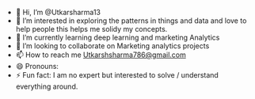 - 👋 Hi, I’m @Utkarsharma13
-  👀 I’m interested in exploring the patterns in things and data and love to help people this helps me solidy my concepts.
- 🌱 I’m currently learning deep learning and marketing Analytics
- 💞️ I’m looking to collaborate on Marketing analytics projects
- 📫 How to reach me Utkarshsharma786@gmail.com
- 😄 Pronouns: 
- ⚡ Fun fact: I am no expert but interested to solve / understand everything around.

<!---
Utkarsharma13/Utkarsharma13 is a ✨ special ✨ repository because its `README.md` (this file) appears on your GitHub profile.
You can click the Preview link to take a look at your changes.
--->
